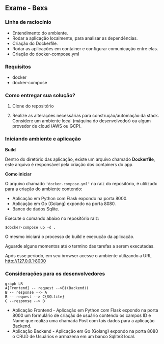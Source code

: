 ## Exame - Bexs

### Linha de raciocínio

- Entendimento do ambiente.
- Rodar a aplicação localmente, para analisar as dependências.
- Criação do Dockerfile.
- Rodar as aplicações em container e configurar comunicação entre elas. 
- Criação do docker-compose.yml

### Requisitos 

- docker
- docker-compose

### Como entregar sua solução?

1) Clone do repositório

2) Realize as alterações necessárias para construção/automação da stack. Considere um ambiente local (máquina do desenvolvedor) ou algum provedor de cloud (AWS ou GCP).

### Iniciando ambiente e aplicação

**Build**

Dentro do diretório das aplicação, existe um arquivo chamado **Dockerfile**, este arquivo é responsável pela criação dos containers do app. 

**Como iniciar**

O arquivo chamado `'docker-compose.yml'` na raiz do repositório, é utilizado para a criação do ambiente contendo:
- Aplicação em Python com Flask expondo na porta 8000.
- Aplicação em Go (Golang) expondo na porta 8080.
- Banco de dados Sqlite.

Execute o comando abaixo no repositório raiz:

```$docker-compose up -d .```

O mesmo iniciará o processo de build e execução da aplicação.

Aguarde alguns momentos até o termino das tarefas a serem executadas.

Após esse período, em seu browser acesse o ambiente utilizando a URL http://127.0.0.1:8000 

### Considerações para os desenvolvedores

```mermaid
graph LR
A[Frontend] -- request -->B((Backend))
B -- response --> A 
B -- request --> C{SQLlite}
C --response --> B
```

- Aplicação Frontend - Aplicação em Python com Flask expondo na porta 8000 um formulário de criação de usuário contendo os campos ID e Name que realiza uma chamada Post com tais dados para a aplicação Backend.
- Aplicação Backend - Aplicação em Go (Golang) expondo na porta 8080 o CRUD de Usuários e armazena em um banco Sqlite3 local.

